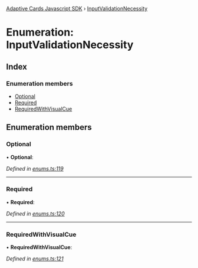 [Adaptive Cards Javascript SDK](../README.md) › [InputValidationNecessity](inputvalidationnecessity.md)

# Enumeration: InputValidationNecessity

## Index

### Enumeration members

* [Optional](inputvalidationnecessity.md#optional)
* [Required](inputvalidationnecessity.md#required)
* [RequiredWithVisualCue](inputvalidationnecessity.md#requiredwithvisualcue)

## Enumeration members

###  Optional

• **Optional**:

*Defined in [enums.ts:119](https://github.com/microsoft/AdaptiveCards/blob/899191664/source/nodejs/adaptivecards/src/enums.ts#L119)*

___

###  Required

• **Required**:

*Defined in [enums.ts:120](https://github.com/microsoft/AdaptiveCards/blob/899191664/source/nodejs/adaptivecards/src/enums.ts#L120)*

___

###  RequiredWithVisualCue

• **RequiredWithVisualCue**:

*Defined in [enums.ts:121](https://github.com/microsoft/AdaptiveCards/blob/899191664/source/nodejs/adaptivecards/src/enums.ts#L121)*
